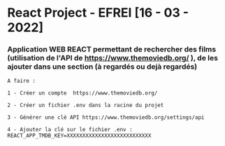 # React Project - EFREI [16 - 03 - 2022]

### Application WEB REACT permettant de rechercher des films (utilisation de l'API de https://www.themoviedb.org/ ), de les ajouter dans une section (à regardés ou dejà regardés)

```
A faire : 

1 - Créer un compte  https://www.themoviedb.org/

2 - Créer un fichier .env dans la racine du projet

3 - Générer une clé API https://www.themoviedb.org/settings/api

4 - Ajouter la clé sur le fichier .env : REACT_APP_TMDB_KEY=XXXXXXXXXXXXXXXXXXXXXXXXXXX

```